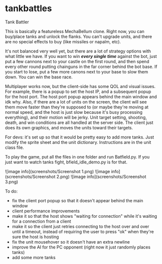 # tankbattles
Tank Battler

This is basically a featureless MechaBellum clone. Right now, you can buy/place tanks and unlock the flanks. You can't upgrade units, and there are no special effects to buy (like missiles or napalm, etc).

It's not balanced very well yet, but there are a lot of strategy options with what little we have. If you want to win ***every single time*** against the bot, just put a few cannons next to your castle on the first round, and then spend every other round putting chainguns in the far corner behind the bot base. If you start to lose, put a few more canons next to your base to slow them down. You can win the base race.

Multiplayer works now, but the client-side has some QOL and visual issues. For example, there is a popup to set the host IP, and a subsequent popup for the host port. The host port popup appears behind the main window and idk why. Also, if there are a lot of units on the screen, the client will see them move faster than they're supposed to (or maybe they're moving at normal speed, and the host is just slow because it's busy processing everything), and their motion will be jerky. Unit target setting, shooting, death, and win conditions are all handled at the server side. The client just does its own graphics, and moves the units toward their targets.

For devs: it's set up so that it would be pretty easy to add more tanks. Just modify the sprite sheet and the unit dictionary. Instructions are in the unit class file.

To play the game, put all the files in one folder and run Batfield.py. If you just want to watch tanks fight, bfield_idle_demo.py is for that.

![image info](screenshots/Screenshot 1.png)
![image info](screenshots/Screenshot 2.png)
![image info](screenshots/Screenshot 3.png)

To do:
- fix the client port popup so that it doesn't appear behind the main window
- client performance improvements
- make it so that the host shows "waiting for connection" while it's waiting for a connection from a client
- make it so the client just retries connecting to the host over and over until a timeout, instead of requiring the user to press "ok"  when they're sure the host is hosting
- fix the unit mousehover so it doesn't have an extra newline
- improve the AI for the PC opponent (right now it just randomly places tanks)
- add some more tanks
